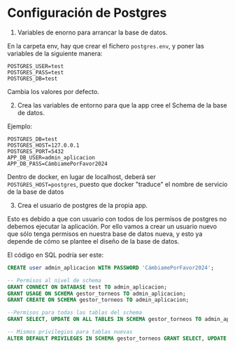 # Configuración de Postgres
1. Variables de enorno para arrancar la base de datos.

En la carpeta env, hay que crear el fichero `postgres.env`, y poner las variables de la siguiente manera:
```
POSTGRES_USER=test
POSTGRES_PASS=test
POSTGRES_DB=test
```
Cambia los valores por defecto.

2. Crea las variables de entorno para que la app cree el Schema de la base de datos.

Ejemplo:

```
POSTGRES_DB=test
POSTGRES_HOST=127.0.0.1
POSTGRES_PORT=5432
APP_DB_USER=admin_aplicacion
APP_DB_PASS=CámbiamePorFavor2024
```
Dentro de docker, en lugar de localhost, deberá ser `POSTGRES_HOST=postgres`, puesto que docker "traduce" el nombre de servicio de la base de datos

3. Crea el usuario de postgres de la propia app.

Esto es debido a que con usuario con todos de los permisos de postgres no debemos ejecutar la aplicación.
Por ello vamos a crear un usuario nuevo que sólo tenga permisos en nuestra base de datos nueva, y esto ya depende de cómo se plantee el diseño de la base de datos.

El código en SQL podría ser este:
```SQL
CREATE user admin_aplicacion WITH PASSWORD 'CámbiamePorFavor2024';

-- Permisos al nivel de schema
GRANT CONNECT ON DATABASE test TO admin_aplicacion;
GRANT USAGE ON SCHEMA gestor_torneos TO admin_aplicacion;
GRANT CREATE ON SCHEMA gestor_torneos TO admin_aplicacion;

--Permisos para todas las tablas del schema
GRANT SELECT, UPDATE ON ALL TABLES IN SCHEMA gestor_torneos TO admin_aplicacion;

-- Mismos privilegios para tablas nuevas
ALTER DEFAULT PRIVILEGES IN SCHEMA gestor_torneos GRANT SELECT, UPDATE ON TABLES TO admin_aplicacion;
```